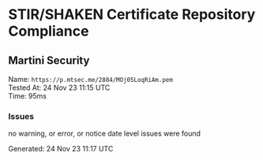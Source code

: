 # STIR/SHAKEN Certificate Repository Compliance

## Martini Security

Name: `https://p.mtsec.me/2884/MOj05LoqRiAm.pem`\
Tested At: 24 Nov 23 11:15 UTC\
Time: 95ms

### Issues

no warning, or error, or notice date level issues were found

Generated: 24 Nov 23 11:17 UTC
